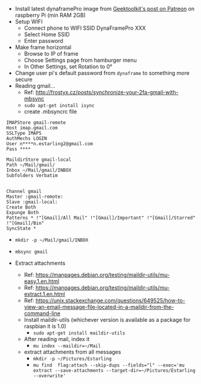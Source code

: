 * Install latest dynaframePro image from [Geektoolkit's post on Patreon](https://www.patreon.com/Geektoolkit/posts) on raspberry Pi (min RAM 2GB)
* Setup WIFI
  * Connect phone to WIFI SSID DynaFramePro XXX
  * Select Home SSID
  * Enter password
* Make frame horizontal
  * Browse to IP of frame
  * Choose Settings page from hamburger menu
  * In Other Settings, set Rotation to 0°
* Change user pi's default password from `dynaframe` to something more secure
* Reading gmail...
  * Ref: http://frostyx.cz/posts/synchronize-your-2fa-gmail-with-mbsync
  * `sudo apt-get install isync`
  * create .mbsyncrc file
```
IMAPStore gmail-remote
Host imap.gmail.com
SSLType IMAPS
AuthMechs LOGIN
User n****n.estarling2@gmail.com
Pass ****

MaildirStore gmail-local
Path ~/Mail/gmail/
Inbox ~/Mail/gmail/INBOX
Subfolders Verbatim


Channel gmail
Master :gmail-remote:
Slave :gmail-local:
Create Both
Expunge Both
Patterns * !"[Gmail]/All Mail" !"[Gmail]/Important" !"[Gmail]/Starred" !"[Gmail]/Bin"
SyncState *

```
  * `mkdir -p ~/Mail/gmail/INBOX`
  * `mbsync gmail`

* Extract attachments
  * Ref: https://manpages.debian.org/testing/maildir-utils/mu-easy.1.en.html
  * Ref: https://manpages.debian.org/testing/maildir-utils/mu-extract.1.en.html
  * Ref: https://unix.stackexchange.com/questions/649525/how-to-view-an-email-message-file-located-in-a-maildir-from-the-command-line
  * Install maildir-utils (whichever version is available as a package for raspbian it is 1.0)
    * `sudo apt-get install maildir-utils`
  * After reading mail, index it
    * `mu index --maildir=~/Mail`
  * extract attachments from all messages
    * `mkdir -p ~/Pictures/Estarling`
    * `mu find  flag:attach --skip-dups --fields="l" --exec='mu extract --save-attachments --target-dir=~/Pictures/Estarling --overwrite'`

